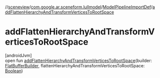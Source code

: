 //[sceneview](../../../index.md)/[com.google.ar.sceneform.lullmodel](../index.md)/[ModelPipelineImportDef](index.md)/[addFlattenHierarchyAndTransformVerticesToRootSpace](add-flatten-hierarchy-and-transform-vertices-to-root-space.md)

# addFlattenHierarchyAndTransformVerticesToRootSpace

[androidJvm]\
open fun [addFlattenHierarchyAndTransformVerticesToRootSpace](add-flatten-hierarchy-and-transform-vertices-to-root-space.md)(builder: [FlatBufferBuilder](../../com.google.flatbuffers/-flat-buffer-builder/index.md), flattenHierarchyAndTransformVerticesToRootSpace: [Boolean](https://kotlinlang.org/api/latest/jvm/stdlib/kotlin/-boolean/index.html))
